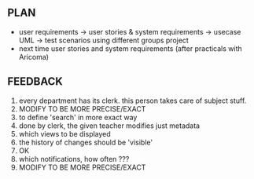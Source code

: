 ## PLAN
  - user requirements → user stories & system requirements → usecase UML → test scenarios using different groups project
  - next time user stories and system requirements (after practicals with Aricoma)

## FEEDBACK
  1. every department has its clerk. this person takes care of subject stuff.
  2. MODIFY TO BE MORE PRECISE/EXACT 
  3. to define 'search' in more exact way
  4. done by clerk, the given teacher modifies just metadata
  5. which views to be displayed
  6. the history of changes should be 'visible'
  7. OK
  8. which notifications, how often ???
  9. MODIFY TO BE MORE PRECISE/EXACT 
